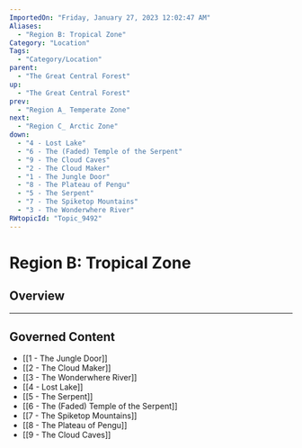 ```yaml
---
ImportedOn: "Friday, January 27, 2023 12:02:47 AM"
Aliases:
  - "Region B: Tropical Zone"
Category: "Location"
Tags:
  - "Category/Location"
parent:
  - "The Great Central Forest"
up:
  - "The Great Central Forest"
prev:
  - "Region A_ Temperate Zone"
next:
  - "Region C_ Arctic Zone"
down:
  - "4 - Lost Lake"
  - "6 - The (Faded) Temple of the Serpent"
  - "9 - The Cloud Caves"
  - "2 - The Cloud Maker"
  - "1 - The Jungle Door"
  - "8 - The Plateau of Pengu"
  - "5 - The Serpent"
  - "7 - The Spiketop Mountains"
  - "3 - The Wonderwhere River"
RWtopicId: "Topic_9492"
---
```

# Region B: Tropical Zone
## Overview
---
## Governed Content
- [[1 - The Jungle Door]]
- [[2 - The Cloud Maker]]
- [[3 - The Wonderwhere River]]
- [[4 - Lost Lake]]
- [[5 - The Serpent]]
- [[6 - The (Faded) Temple of the Serpent]]
- [[7 - The Spiketop Mountains]]
- [[8 - The Plateau of Pengu]]
- [[9 - The Cloud Caves]]

